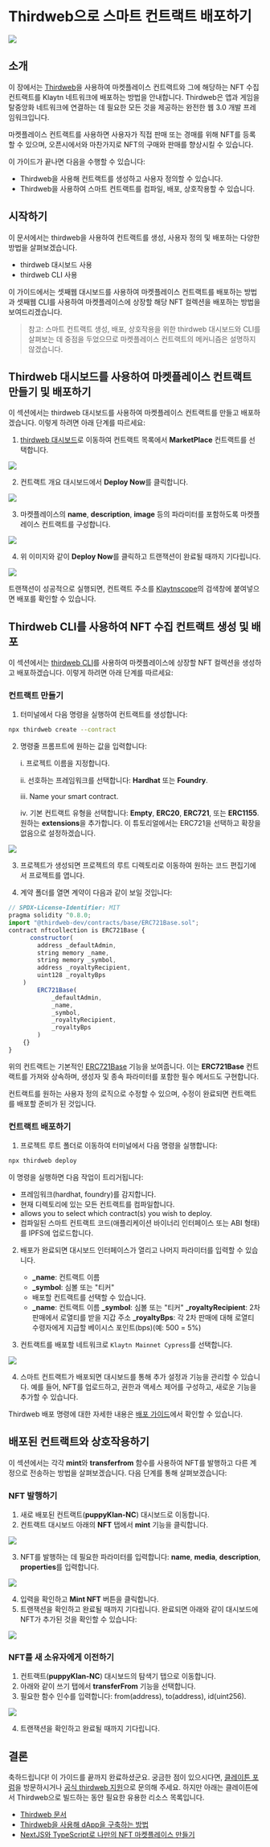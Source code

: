 # Thirdweb으로 스마트 컨트랙트 배포하기

![](/img/build/get-started/klaytnXthirdweb.png)

## 소개 <a id="introduction"></a>

이 장에서는 [Thirdweb](https://portal.thirdweb.com/)을 사용하여 마켓플레이스 컨트랙트와 그에 해당하는 NFT 수집 컨트랙트를 Klaytn 네트워크에 배포하는 방법을 안내합니다. Thirdweb은 앱과 게임을 탈중앙화 네트워크에 연결하는 데 필요한 모든 것을 제공하는 완전한 웹 3.0 개발 프레임워크입니다.

마켓플레이스 컨트랙트를 사용하면 사용자가 직접 판매 또는 경매를 위해 NFT를 등록할 수 있으며, 오픈시에서와 마찬가지로 NFT의 구매와 판매를 향상시킬 수 있습니다.

이 가이드가 끝나면 다음을 수행할 수 있습니다:

- Thirdweb을 사용해 컨트랙트를 생성하고 사용자 정의할 수 있습니다.
- Thirdweb을 사용하여 스마트 컨트랙트를 컴파일, 배포, 상호작용할 수 있습니다.

## 시작하기 <a id="getting-started"></a>

이 문서에서는 thirdweb을 사용하여 컨트랙트를 생성, 사용자 정의 및 배포하는 다양한 방법을 살펴보겠습니다.

- thirdweb 대시보드 사용
- thirdweb CLI 사용

이 가이드에서는 셋째웹 대시보드를 사용하여 마켓플레이스 컨트랙트를 배포하는 방법과 셋째웹 CLI를 사용하여 마켓플레이스에 상장할 해당 NFT 컬렉션을 배포하는 방법을 보여드리겠습니다.

> 참고: 스마트 컨트랙트 생성, 배포, 상호작용을 위한 thirdweb 대시보드와 CLI를 살펴보는 데 중점을 두었으므로 마켓플레이스 컨트랙트의 메커니즘은 설명하지 않겠습니다.

## Thirdweb 대시보드를 사용하여 마켓플레이스 컨트랙트 만들기 및 배포하기 <a id="creating-and-deploying-thirdweb-dashboard"></a>

이 섹션에서는 thirdweb 대시보드를 사용하여 마켓플레이스 컨트랙트를 만들고 배포하겠습니다. 이렇게 하려면 아래 단계를 따르세요:

1. [thirdweb 대시보드](https://thirdweb.com/dashboard?ref=blog.thirdweb.com)로 이동하여 컨트랙트 목록에서 **MarketPlace** 컨트랙트를 선택합니다.

![](/img/build/get-started/marketplace-explore.png)

2. 컨트랙트 개요 대시보드에서 **Deploy Now**를 클릭합니다.

![](/img/build/get-started/marketplace-deploy.png)

3. 마켓플레이스의 **name**, **description**, **image** 등의 파라미터를 포함하도록 마켓플레이스 컨트랙트를 구성합니다.

![](/img/build/get-started/marketplace-contract-details.png)

4. 위 이미지와 같이 **Deploy Now**를 클릭하고 트랜잭션이 완료될 때까지 기다립니다.

![](/img/build/get-started/marketplace-deployed.png)

트랜잭션이 성공적으로 실행되면, 컨트랙트 주소를 [Klaytnscope](https://klaytnscope.com/)의 검색창에 붙여넣으면 배포를 확인할 수 있습니다.

## Thirdweb CLI를 사용하여 NFT 수집 컨트랙트 생성 및 배포 <a id="creating-deploying-using-thirdweb-cli"></a>

이 섹션에서는 [thirdweb CLI](https://portal.thirdweb.com/cli?ref=blog.thirdweb.com)를 사용하여 마켓플레이스에 상장할 NFT 컬렉션을 생성하고 배포하겠습니다. 이렇게 하려면 아래 단계를 따르세요:

### 컨트랙트 만들기 <a id="creating-the-contract"></a>

1. 터미널에서 다음 명령을 실행하여 컨트랙트를 생성합니다:

```bash
npx thirdweb create --contract
```

2. 명령줄 프롬프트에 원하는 값을 입력합니다:

   i. 프로젝트 이름을 지정합니다.

   ii. 선호하는 프레임워크를 선택합니다: **Hardhat** 또는 **Foundry**.

   iii. Name your smart contract.

   iv. 기본 컨트랙트 유형을 선택합니다: **Empty**, **ERC20**, **ERC721**, 또는 **ERC1155**. 원하는 **extensions**을 추가합니다. 이 튜토리얼에서는 ERC721을 선택하고 확장을 없음으로 설정하겠습니다.

![](/img/build/get-started/thirdweb-cli-info.png)

3. 프로젝트가 생성되면 프로젝트의 루트 디렉토리로 이동하여 원하는 코드 편집기에서 프로젝트를 엽니다.

4. 계약 폴더를 열면 계약이 다음과 같이 보일 것입니다:

```js
// SPDX-License-Identifier: MIT
pragma solidity ^0.8.0;
import "@thirdweb-dev/contracts/base/ERC721Base.sol";
contract nftcollection is ERC721Base {
      constructor(
        address _defaultAdmin,
        string memory _name,
        string memory _symbol,
        address _royaltyRecipient,
        uint128 _royaltyBps
    )
        ERC721Base(
            _defaultAdmin,
            _name,
            _symbol,
            _royaltyRecipient,
            _royaltyBps
        )
    {}
}
```

위의 컨트랙트는 기본적인 [ERC721Base](https://github.com/thirdweb-dev/contracts/blob/main/contracts/base/ERC721Base.sol) 기능을 보여줍니다. 이는 **ERC721Base** 컨트랙트를 가져와 상속하며, 생성자 및 종속 파라미터를 포함한 필수 메서드도 구현합니다.

컨트랙트를 원하는 사용자 정의 로직으로 수정할 수 있으며, 수정이 완료되면 컨트랙트를 배포할 준비가 된 것입니다.

### 컨트랙트 배포하기 <a id="deploying-the-contracts"></a>

1. 프로젝트 루트 폴더로 이동하여 터미널에서 다음 명령을 실행합니다:

```bash
npx thirdweb deploy
```

이 명령을 실행하면 다음 작업이 트리거됩니다:

- 프레임워크(hardhat, foundry)를 감지합니다.
- 현재 디렉토리에 있는 모든 컨트랙트를 컴파일합니다.
- allows you to select which contract(s) you wish to deploy.
- 컴파일된 스마트 컨트랙트 코드(애플리케이션 바이너리 인터페이스 또는 ABI 형태)를 IPFS에 업로드합니다.

2. 배포가 완료되면 대시보드 인터페이스가 열리고 나머지 파라미터를 입력할 수 있습니다.
   - **_name**: 컨트랙트 이름
   - **_symbol**: 심볼 또는 "티커"
   - 배포할 컨트랙트를 선택할 수 있습니다.
   - **_name**: 컨트랙트 이름
     **_symbol**: 심볼 또는 "티커"
     **_royaltyRecipient**: 2차 판매에서 로열티를 받을 지갑 주소
     **_royaltyBps**: 각 2차 판매에 대해 로열티 수령자에게 지급할 베이시스 포인트(bps)(예: 500 = 5%)

3. 컨트랙트를 배포할 네트워크로 `Klaytn Mainnet Cypress`를 선택합니다.

![](/img/build/get-started/nft-collection-deploy.png)

4. 스마트 컨트랙트가 배포되면 대시보드를 통해 추가 설정과 기능을 관리할 수 있습니다. 예를 들어, NFT를 업로드하고, 권한과 액세스 제어를 구성하고, 새로운 기능을 추가할 수 있습니다.

Thirdweb 배포 명령에 대한 자세한 내용은 [배포 가이드](https://portal.thirdweb.com/deploy/getting-started)에서 확인할 수 있습니다.

## 배포된 컨트랙트와 상호작용하기 <a id="interacting-with-deployed-contracts"></a>

이 섹션에서는 각각 **mint**와 **transferfrom** 함수를 사용하여 NFT를 발행하고 다른 계정으로 전송하는 방법을 살펴보겠습니다. 다음 단계를 통해 살펴보겠습니다:

### NFT 발행하기 <a id="minting-nft"></a>

1. 새로 배포된 컨트랙트(**puppyKlan-NC**) 대시보드로 이동합니다.
2. 컨트랙트 대시보드 아래의 **NFT** 탭에서 **mint** 기능을 클릭합니다.

![](/img/build/get-started/puppy-mint-btn.png)

3. NFT를 발행하는 데 필요한 파라미터를 입력합니다: **name**, **media**, **description**, **properties**를 입력합니다.

![](/img/build/get-started/puppy-mint-details.png)

4. 입력을 확인하고 **Mint NFT** 버튼을 클릭합니다.
5. 트랜잭션을 확인하고 완료될 때까지 기다립니다. 완료되면 아래와 같이 대시보드에 NFT가 추가된 것을 확인할 수 있습니다:

![](/img/build/get-started/puppy-minted.png)

### NFT를 새 소유자에게 이전하기 <a id="transferring-nft-to-new-owner"></a>

1. 컨트랙트(**puppyKlan-NC**) 대시보드의 탐색기 탭으로 이동합니다.
2. 아래와 같이 쓰기 탭에서 **transferFrom** 기능을 선택합니다.
3. 필요한 함수 인수를 입력합니다: from(address), to(address), id(uint256).

![](/img/build/get-started/puppy-transferfrom.png)

4. 트랜잭션을 확인하고 완료될 때까지 기다립니다.

## 결론 <a id="conclusion"></a>

축하드립니다! 이 가이드를 끝까지 완료하셨군요. 궁금한 점이 있으시다면, [클레이튼 포럼](https://forum.klaytn.foundation/)을 방문하시거나 [공식 thirdweb 지원](https://support.thirdweb.com/)으로 문의해 주세요. 하지만 아래는 클레이튼에서 Thirdweb으로 빌드하는 동안 필요한 유용한 리소스 목록입니다.

- [Thirdweb 문서](https://portal.thirdweb.com/)
- [Thirdweb을 사용해 dApp을 구축하는 방법](https://blog.thirdweb.com/guides/how-to-build-a-dapp/)
- [NextJS와 TypeScript로 나만의 NFT 마켓플레이스 만들기](https://blog.thirdweb.com/guides/nft-marketplace-with-typescript-next/)
